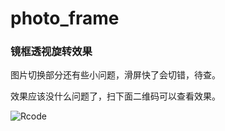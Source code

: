 # photo_frame
### 镜框透视旋转效果

图片切换部分还有些小问题，滑屏快了会切错，待查。

效果应该没什么问题了，扫下面二维码可以查看效果。

![Rcode](http://twedding.cn/test/photo_frame/images/url.png "Rcode")

